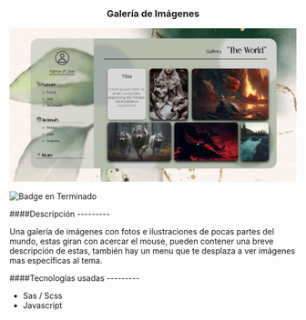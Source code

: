 <h3 align="center">Galería de Imágenes</h3>
<img src="./img/Gallery.png" alt="Captura del proyecto">

![Badge en Terminado](https://img.shields.io/badge/STATUS-TERMINADO-greem) 

####Descripción ---------

Una galería de imágenes con fotos e ilustraciones de pocas partes del mundo, estas giran con acercar el mouse, pueden contener una breve descripción de estas, también hay un menu que te desplaza a ver imágenes mas especificas al tema.

####Tecnologías usadas ---------

- Sas / Scss
- Javascript
